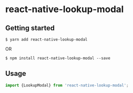 
# react-native-lookup-modal

## Getting started
`$ yarn add react-native-lookup-modal`

OR

`$ npm install react-native-lookup-modal --save`

## Usage
```javascript
import {LookupModal} from 'react-native-lookup-modal';

```

